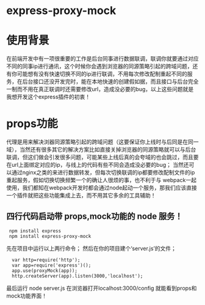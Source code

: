# express-proxy-mock

# 使用背景
  在前端开发中有一项很重要的工作是后台同事进行数据联调，联调你就要通过对应不同的同事ip进行通讯，这个时候你会遇到浏览器的同源策略引起的跨域问题，还有你可能想有没有快速切换不同的ip进行联调，不用每次修改配制重起不同的服务，在后台接口还没开发完时，能在本地快速的创建假如据，而且接口与后台完全一制而不用在真正联调时还需要修改url，造成没必要的bug，以上这些问题就是我想开发这个express插件的初衷！
  
# props功能
  代理是用来解决浏器同源策略引起的跨域问题（这要保证你上线时与后同是在同一域），当然还有很多其它的解决方案比如直接关掉浏览器的同源策略就可以与后台联调，但这们做会引发很多问题，可能某些上线后真的会夸域的也会跳过，而且要在url上面绑定对应的ip，与线上的代码有些不同会造成没必要的bug；
  当然还可以通过nginx之类的来进行数据转发，但每次切换联调的ip都要修改配制文件的ip重起服务，假如切换切换频繁一个的确让人很烦的事，也不利于与 webpack一起使用，我们都知在webpack开发时都会通过node起动一个服务，那我们应该直接一个插件就把这些功能集成上去，而不用其它多余的工具辅助！
  
## 四行代码启动带 props,mock功能的 node 服务！
```
 npm install express
 npm install express-proxy-mock
```
  先在项目中运行以上两行命令；
  然后在你的项目建个‘server.js’的文件；
```
  var http=require('http');
  var app=require('express')();
  app.use(proxyMock(app));
  http.createServer(app).listen(3000,'localhost');
```
最后运行 node server.js  在浏览器打开localhost:3000/config 就能看到props和mock功能界面！







